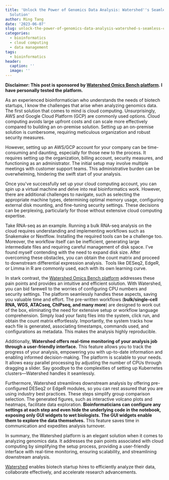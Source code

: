 ```yaml
---
title: 'Unlock the Power of Genomics Data Analysis: Watershed''s Seamless Cloud Computing
  Solution'
author: Ming Tang
date: '2023-06-07'
slug: unlock-the-power-of-genomics-data-analysis-watershed-s-seamless-cloud-computing-solution
categories:
  - bioinformatics
  - cloud computing
  - data management
tags:
  - bioinformatics
header:
  caption: ''
  image: ''
---
```


**Disclaimer: This post is sponsored by [Watershed Omics Bench platform](https://www.watershed.ai/). I have personally tested the platform.**

As an experienced bioinformatician who understands the needs of biotech startups, I know the challenges that arise when analyzing genomics data. The first solution that comes to mind is cloud computing. Unsurprisingly, AWS and Google Cloud Platform (GCP) are commonly used options. Cloud computing avoids large upfront costs and can scale more effectively compared to building an on-premise solution. Setting up an on-premise solution is cumbersome, requiring meticulous organization and robust security measures.

However, setting up an AWS/GCP account for your company can be time-consuming and daunting, especially for those new to the process. It requires setting up the organization, billing account, security measures, and functioning as an administrator. The initial setup may involve multiple meetings with customer support teams. This administrative burden can be overwhelming, hindering the swift start of your analysis.

Once you've successfully set up your cloud computing account, you can spin up a virtual machine and delve into real bioinformatics work. However, there are additional challenges to navigate, such as selecting the appropriate machine types, determining optimal memory usage, configuring external disk mounting, and fine-tuning security settings. These decisions can be perplexing, particularly for those without extensive cloud computing expertise.

Take RNA-seq as an example. Running a bulk RNA-seq analysis on the cloud requires understanding and implementing workflows such as Snakemake or Nextflow. Installing the required tools can be a challenge too. Moreover, the workflow itself can be inefficient, generating large intermediate files and requiring careful management of disk space. I've found myself contending with the need to expand disk size. After overcoming these obstacles, you can obtain the count matrix and proceed to downstream differential expression analysis.  Tools like DESeq2, EdgeR, or Limma in R are commonly used, each with its own learning curve.

In stark contrast, the [Watershed Omics Bench platform](https://www.watershed.ai/) addresses these pain points and provides an intuitive and efficient solution. With Watershed, you can bid farewell to the worries of configuring CPU numbers and security settings. The platform seamlessly handles these aspects, saving you valuable time and effort. The pre-written workflows (**bulk/single-cell RNA, WGS, ATACseq, ChIPseq, and many more**) are designed to work out of the box, eliminating the need for extensive setup or workflow language comprehension. Simply load your fastq files into the system, click run, and obtain the count matrix effortlessly. Importantly, the system tracks how each file is generated, associating timestamps, commands used, and configurations as metadata. This makes the analysis highly reproducible.

Additionally, **Watershed offers real-time monitoring of your analysis job through a user-friendly interface.** This feature allows you to track the progress of your analysis, empowering you with up-to-date information and enabling informed decision-making. The platform is scalable to your needs. It allows easy parallel processing by adjusting the number of CPUs through dragging a slider. Say goodbye to the complexities of setting up Kubernetes clusters—Watershed handles it seamlessly.

Furthermore, Watershed streamlines downstream analysis by offering pre-configured DESeq2 or EdgeR modules, so you can rest assured that you are using industry best practices. These steps simplify group comparison selection. The generated figures, such as interactive volcano plots and heatmaps, facilitate data exploration. **Bioinformaticians can configure any settings at each step and even hide the underlying code in the notebook, exposing only GUI widgets to wet biologists. The GUI widgets enable them to explore the data themselves.** This feature saves time in communication and expedites analysis turnover.

In summary, the Watershed platform is an elegant solution when it comes to analyzing genomics data. It addresses the pain points associated with cloud computing by simplifying the setup process, providing a user-friendly interface with real-time monitoring, ensuring scalability, and streamlining downstream analysis. 

[Watershed](https://www.watershed.ai/) enables biotech startup hires to efficiently analyze their data, collaborate effectively, and accelerate research advancements.
